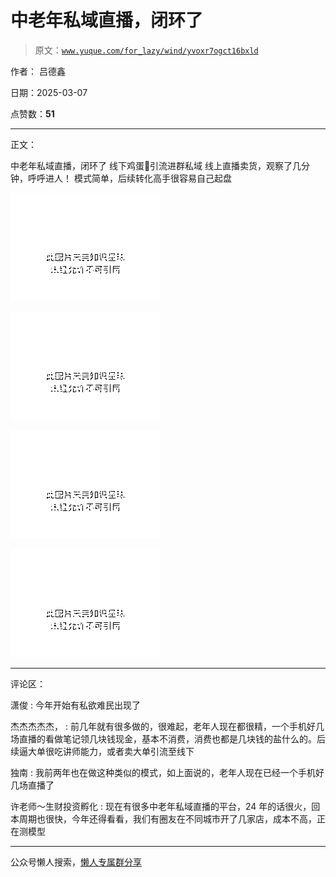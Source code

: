 # 中老年私域直播，闭环了

> 原文：[`www.yuque.com/for_lazy/wind/yvoxr7ogct16bxld`](https://www.yuque.com/for_lazy/wind/yvoxr7ogct16bxld)

作者： 吕德鑫

日期：2025-03-07

点赞数：**51**

* * *

正文：

中老年私域直播，闭环了 线下鸡蛋🥚引流进群私域 线上直播卖货，观察了几分钟，呼呼进人！ 模式简单，后续转化高手很容易自己起盘

![](img/2cca82cede08f6fa6b897c278cd07a9b.png "None")

![](img/22bdd29f8f52543be43ae362fc6a9f3a.png "None")

![](img/d86723e9ebbfb70344585c6ea826eb64.png "None")

![](img/3c8489ecdcf9740279eca07dbcc8d290.png "None")

* * *

评论区：

潇俊 : 今年开始有私欲难民出现了

杰杰杰杰杰， : 前几年就有很多做的，很难起，老年人现在都很精，一个手机好几场直播的看做笔记领几块钱现金，基本不消费，消费也都是几块钱的盐什么的。后续逼大单很吃讲师能力，或者卖大单引流至线下

独南 : 我前两年也在做这种类似的模式，如上面说的，老年人现在已经一个手机好几场直播了

许老师～生财投资孵化 : 现在有很多中老年私域直播的平台，24 年的话很火，回本周期也很快，今年还得看看，我们有圈友在不同城市开了几家店，成本不高，正在测模型

* * *

公众号懒人搜索，[懒人专属群分享](https://lazybook.fun/#/blog/group)